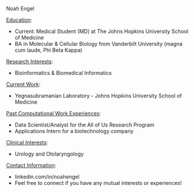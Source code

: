 Noah Engel


<ins>Education</ins>:
  - Current: Medical Student (MD) at The Johns Hopkins University School of Medicine
  - BA in Molecular & Cellular Biology from Vanderbilt University (magna cum laude, Phi Beta Kappa)

<ins>Research Interests</ins>:
  - Bioinformatics & Biomedical Informatics

<ins>Current Work</ins>:
  - Yegnasubramanian Laboratory - Johns Hopkins University School of Medicine

<ins>Past Computational Work Experiences</ins>:
  - Data Scientist/Analyst for the All of Us Research Program
  - Applications Intern for a biotechnology company

<ins>Clinical Interests</ins>:
  - Urology and Otolaryngology
  
<ins>Contact Information</ins>:
  - linkedin.com/in/noahengel
  - Feel free to connect if you have any mutual interests or experiences!

<!---
noahgengel/noahgengel is a ✨ special ✨ repository because its `README.md` (this file) appears on your GitHub profile.
You can click the Preview link to take a look at your changes.
--->
